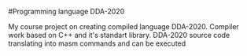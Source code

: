 #Programming language DDA-2020

My course project on creating compiled language DDA-2020. Compiler work based on C++ and it's standart library. 
DDA-2020 source code translating into masm commands and can be executed
